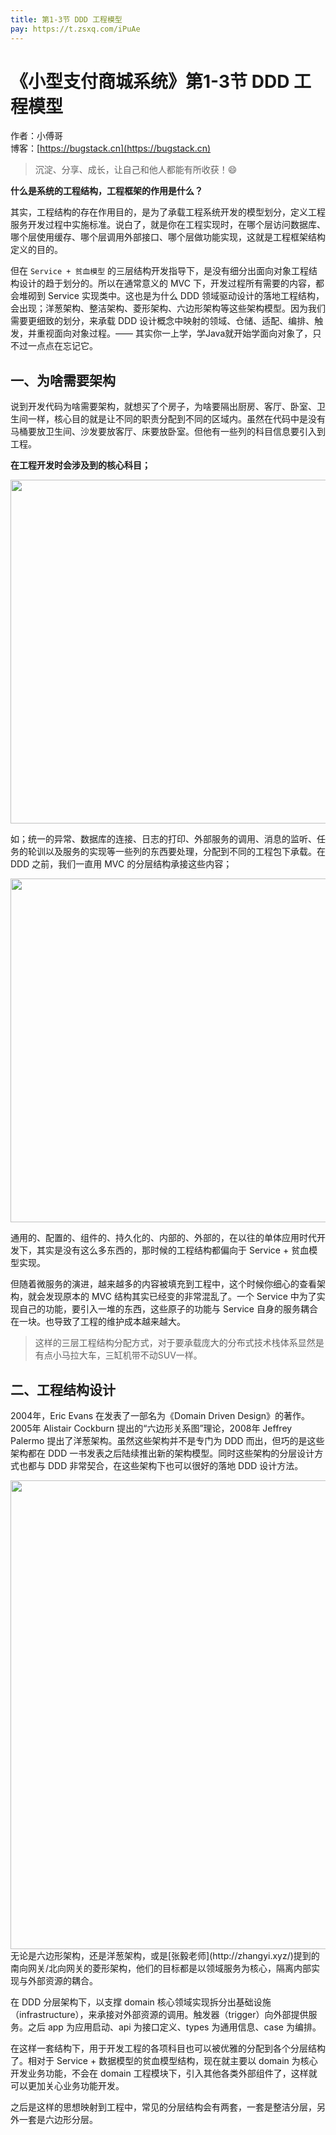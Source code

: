 ```yaml
---
title: 第1-3节 DDD 工程模型
pay: https://t.zsxq.com/iPuAe
---
```


# 《小型支付商城系统》第1-3节 DDD 工程模型

作者：小傅哥
<br/>博客：[https://bugstack.cn](https://bugstack.cn)

> 沉淀、分享、成长，让自己和他人都能有所收获！😄

**什么是系统的工程结构，工程框架的作用是什么？**

其实，工程结构的存在作用目的，是为了承载工程系统开发的模型划分，定义工程服务开发过程中实施标准。说白了，就是你在工程实现时，在哪个层访问数据库、哪个层使用缓存、哪个层调用外部接口、哪个层做功能实现，这就是工程框架结构定义的目的。

但在 `Service + 贫血模型` 的三层结构开发指导下，是没有细分出面向对象工程结构设计的趋于划分的。所以在通常意义的 MVC 下，开发过程所有需要的内容，都会堆砌到 Service 实现类中。这也是为什么 DDD 领域驱动设计的落地工程结构，会出现；洋葱架构、整洁架构、菱形架构、六边形架构等这些架构模型。因为我们需要更细致的划分，来承载 DDD 设计概念中映射的领域、仓储、适配、编排、触发，并重视面向对象过程。—— 其实你一上学，学Java就开始学面向对象了，只不过一点点在忘记它。

## 一、为啥需要架构

说到开发代码为啥需要架构，就想买了个房子，为啥要隔出厨房、客厅、卧室、卫生间一样，核心目的就是让不同的职责分配到不同的区域内。虽然在代码中是没有马桶要放卫生间、沙发要放客厅、床要放卧室。但他有一些列的科目信息要引入到工程。

**在工程开发时会涉及到的核心科目；**

<div align="center">
    <img src="https://bugstack.cn/images/roadmap/tutorial/ddd-easy-guide-03-01.png" width="550px">
</div>

如；统一的异常、数据库的连接、日志的打印、外部服务的调用、消息的监听、任务的轮训以及服务的实现等一些列的东西要处理，分配到不同的工程包下承载。在 DDD 之前，我们一直用 MVC 的分层结构承接这些内容；

<div align="center">
    <img src="https://bugstack.cn/images/roadmap/tutorial/ddd-easy-guide-03-02.png" width="550px">
</div>

通用的、配置的、组件的、持久化的、内部的、外部的，在以往的单体应用时代开发下，其实是没有这么多东西的，那时候的工程结构都偏向于 Service + 贫血模型实现。

但随着微服务的演进，越来越多的内容被填充到工程中，这个时候你细心的查看架构，就会发现原本的 MVC 结构其实已经变的非常混乱了。一个 Service 中为了实现自己的功能，要引入一堆的东西，这些原子的功能与 Service 自身的服务耦合在一块。也导致了工程的维护成本越来越大。

>这样的三层工程结构分配方式，对于要承载庞大的分布式技术栈体系显然是有点小马拉大车，三缸机带不动SUV一样。

## 二、工程结构设计

2004年，Eric Evans 在发表了一部名为《Domain Driven Design》的著作。2005年 Alistair Cockburn 提出的“六边形关系图”理论，2008年 Jeffrey Palermo 提出了洋葱架构。虽然这些架构并不是专门为 DDD 而出，但巧的是这些架构都在 DDD 一书发表之后陆续推出新的架构模型。同时这些架构的分层设计方式也都与 DDD 非常契合，在这些架构下也可以很好的落地 DDD 设计方法。

<div align="center">
    <img src="https://bugstack.cn/images/roadmap/tutorial/ddd-easy-guide-03-03.png" width="750px">
</div>
无论是六边形架构，还是洋葱架构，或是[张毅老师](http://zhangyi.xyz/)提到的南向网关/北向网关的菱形架构，他们的目标都是以领域服务为核心，隔离内部实现与外部资源的耦合。

在 DDD 分层架构下，以支撑 domain 核心领域实现拆分出基础设施（infrastructure），来承接对外部资源的调用。触发器（trigger）向外部提供服务。之后 app 为应用启动、api 为接口定义、types 为通用信息、case 为编排。

在这样一套结构下，用于开发工程的各项科目也可以被优雅的分配到各个分层结构了。相对于 Service + 数据模型的贫血模型结构，现在就主要以 domain 为核心开发业务功能，不会在 domain 工程模块下，引入其他各类外部组件了，这样就可以更加关心业务功能开发。

之后是这样的思想映射到工程中，常见的分层结构会有两套，一套是整洁分层，另外一套是六边形分层。